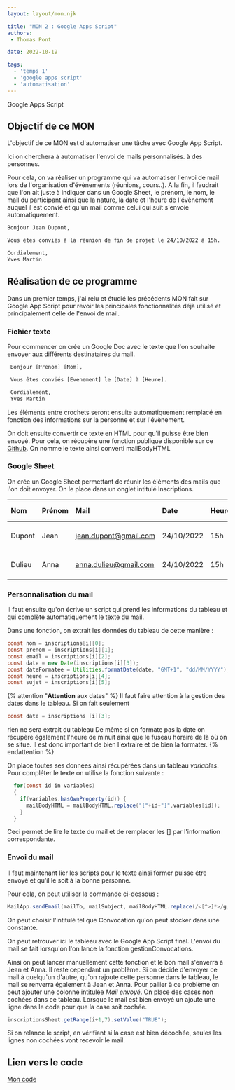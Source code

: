 ```yaml
---
layout: layout/mon.njk

title: "MON 2 : Google Apps Script"
authors:
 - Thomas Pont

date: 2022-10-19

tags:
  - 'temps 1'
  - 'google apps script'
  - 'automatisation'
---
```


<!-- Début Résumé -->

Google Apps Script
<!-- Début Résumé -->

## Objectif de ce MON

L'objectif de ce MON est d'automatiser une tâche avec Google App Script.

Ici on cherchera à automatiser l'envoi de mails personnalisés. à des personnes.

Pour cela, on va réaliser un programme qui va automatiser l'envoi de mail lors de l'organisation d'évènements (réunions, cours..). A la fin, il faudrait que l'on ait juste à indiquer dans un Google Sheet, le prénom, le nom, le mail du participant ainsi que la nature, la date et l'heure de l'évènement auquel il est convié et qu'un mail comme celui qui suit s'envoie automatiquement.

```txt
Bonjour Jean Dupont,

Vous êtes conviés à la réunion de fin de projet le 24/10/2022 à 15h.

Cordialement,
Yves Martin
```

## Réalisation de ce programme

Dans un premier temps, j'ai relu et étudié les précédents MON fait sur Google App Script pour revoir les principales fonctionnalités déjà utilisé et principalement celle de l'envoi de mail.

### Fichier texte

Pour commencer on crée un Google Doc avec le texte que l'on souhaite envoyer aux différents destinataires du mail.

```txt
 Bonjour [Prenom] [Nom],

 Vous êtes conviés [Evenement] le [Date] à [Heure].

 Cordialement,
 Yves Martin
```

Les éléments entre crochets seront ensuite automatiquement remplacé en fonction des informations sur la personne et sur l'évènement.

On doit ensuite convertir ce texte en HTML pour qu'il puisse être bien envoyé. Pour cela, on récupère une fonction publique disponible sur ce [Github](https://github.com/oazabir/GoogleDoc2Html/blob/master/code.js).
On nomme le texte ainsi converti mailBodyHTML

### Google Sheet

On crée un Google Sheet permettant de réunir les éléments des mails que l'on doit envoyer. On le place dans un onglet intitulé Inscriptions.

|Nom |Prénom | Mail | Date | Heure | Nom Evènement |
|:----|:----|:----|:----|:----|:----|
|Dupont |Jean | jean.dupont@gmail.com | 24/10/2022 | 15h | à la réunion de fin de projet |
|Dulieu |Anna | anna.dulieu@gmail.com | 24/10/2022 | 15h | à la réunion de fin de projet |

### Personnalisation du mail

Il faut ensuite qu'on écrive un script qui prend les informations du tableau et qui complète automatiquement le texte du mail.

Dans une fonction, on extrait les données du tableau de cette manière :

```java
const nom = inscriptions[i][0];
const prenom = inscriptions[i][1];
const email = inscriptions[i][2];
const date = new Date(inscriptions[i][3]);
const dateFormatee = Utilities.formatDate(date, "GMT+1", "dd/MM/YYYY");
const heure = inscriptions[i][4];
const sujet = inscriptions[i][5];
```

{% attention "**Attention** aux dates" %}
Il faut faire attention à la gestion des dates dans le tableau. Si on fait seulement

```java
const date = inscriptions [i][3];
```

rien ne sera extrait du tableau
De même si on formate pas la date on récupère également l'heure de minuit ainsi que le fuseau horaire de là où on se situe.
Il est donc important de bien l'extraire et de bien la formater.
{% endattention %}

On place toutes ses données ainsi récupérées dans un tableau *variables*.
Pour compléter le texte on utilise la fonction suivante :

```java
  for(const id in variables)
  {
    if(variables.hasOwnProperty(id)) {
      mailBodyHTML = mailBodyHTML.replace("["+id+"]",variables[id]);
    }
  }
  ```

  Ceci permet de lire le texte du mail et de remplacer les [] par l'information correspondante.

### Envoi du mail

Il faut maintenant lier les scripts pour le texte ainsi former puisse être envoyé et qu'il le soit à la bonne personne.

Pour cela, on peut utiliser la commande ci-dessous :

```java
MailApp.sendEmail(mailTo, mailSubject, mailBodyHTML.replace(/<[^>]*>/g, ''), options);
```

On peut choisir l'intitulé tel que Convocation qu'on peut stocker dans une constante.

On peut retrouver ici le tableau avec le Google App Script final. L'envoi du mail se fait lorsqu'on l'on lance la fonction gestionConvocations.

Ainsi on peut lancer manuellement cette fonction et le bon mail s'enverra à Jean et Anna. Il reste cependant un problème. Si on décide d'envoyer ce mail à quelqu'un d'autre, qu'on rajoute cette personne dans le tableau, le mail se renverra également à Jean et Anna.
Pour pallier à ce problème on peut ajouter une colonne intitulée *Mail envoyé*. On place des cases non cochées dans ce tableau. Lorsque le mail est bien envoyé un ajoute une ligne dans le code pour que la case soit cochée.

```java
inscriptionsSheet.getRange(i+1,7).setValue("TRUE");
```

Si on relance le script, en vérifiant si la case est bien décochée, seules les lignes non cochées vont recevoir le mail.

## Lien vers le code

[Mon code](./code/gas)
